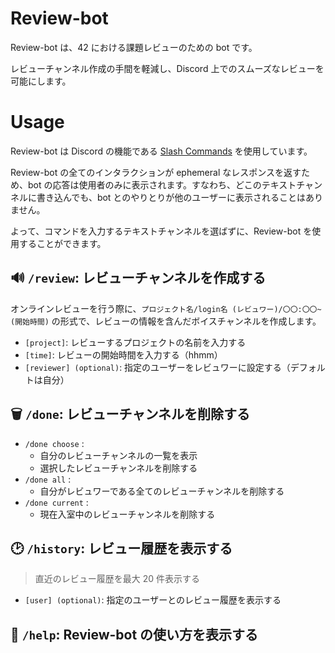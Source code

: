 # Review-bot

Review-bot は、42 における課題レビューのための bot です。

レビューチャンネル作成の手間を軽減し、Discord 上でのスムーズなレビューを可能にします。

# Usage

Review-bot は Discord の機能である [Slash Commands](https://support.discord.com/hc/en-us/articles/1500000368501-Slash-Commands-FAQ) を使用しています。

Review-bot の全てのインタラクションが ephemeral なレスポンスを返すため、bot の応答は使用者のみに表示されます。すなわち、どこのテキストチャンネルに書き込んでも、bot とのやりとりが他のユーザーに表示されることはありません。

よって、コマンドを入力するテキストチャンネルを選ばずに、Review-bot を使用することができます。

## :loud_sound: `/review`: レビューチャンネルを作成する

オンラインレビューを行う際に、`プロジェクト名/login名 (レビュワー)/〇〇:〇〇~ (開始時間)` の形式で、レビューの情報を含んだボイスチャンネルを作成します。

-   `[project]`: レビューするプロジェクトの名前を入力する
-   `[time]`: レビューの開始時間を入力する（hhmm）
-   `[reviewer] (optional)`: 指定のユーザーをレビュワーに設定する（デフォルトは自分）

## ️:wastebasket: `/done`: レビューチャンネルを削除する

-   `/done choose` :
    -   自分のレビューチャンネルの一覧を表示
    -   選択したレビューチャンネルを削除する
-   `/done all` :
    -   自分がレビュワーである全てのレビューチャンネルを削除する
-   `/done current` :
    -   現在入室中のレビューチャンネルを削除する

## ️:clock2: `/history`: レビュー履歴を表示する

> 直近のレビュー履歴を最大 20 件表示する

-   `[user] (optional)`: 指定のユーザーとのレビュー履歴を表示する

## ️:mega: `/help`: Review-bot の使い方を表示する

